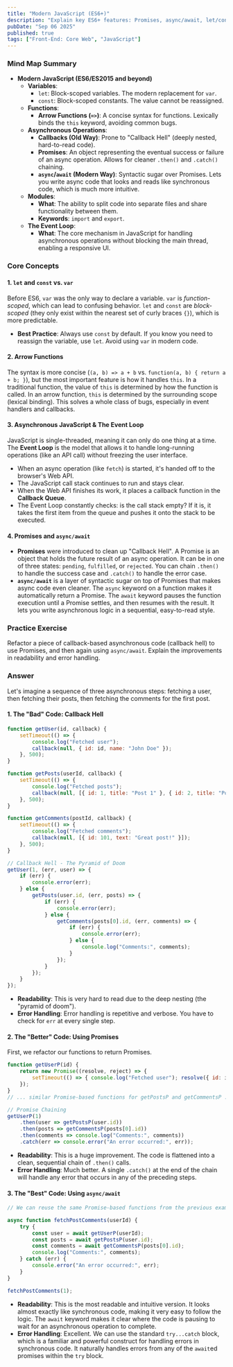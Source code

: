 ```yaml
---
title: "Modern JavaScript (ES6+)"
description: "Explain key ES6+ features: Promises, async/await, let/const, arrow functions, and modules. Discuss the browser's event loop."
pubDate: "Sep 06 2025"
published: true
tags: ["Front-End: Core Web", "JavaScript"]
---
```


### Mind Map Summary

- **Modern JavaScript (ES6/ES2015 and beyond)**
  - **Variables**: 
    - `let`: Block-scoped variables. The modern replacement for `var`.
    - `const`: Block-scoped constants. The value cannot be reassigned.
  - **Functions**:
    - **Arrow Functions (`=>`)**: A concise syntax for functions. Lexically binds the `this` keyword, avoiding common bugs.
  - **Asynchronous Operations**: 
    - **Callbacks (Old Way)**: Prone to "Callback Hell" (deeply nested, hard-to-read code).
    - **Promises**: An object representing the eventual success or failure of an async operation. Allows for cleaner `.then()` and `.catch()` chaining.
    - **`async`/`await` (Modern Way)**: Syntactic sugar over Promises. Lets you write async code that looks and reads like synchronous code, which is much more intuitive.
  - **Modules**:
    - **What**: The ability to split code into separate files and share functionality between them.
    - **Keywords**: `import` and `export`.
  - **The Event Loop**: 
    - **What**: The core mechanism in JavaScript for handling asynchronous operations without blocking the main thread, enabling a responsive UI.

### Core Concepts

#### 1. `let` and `const` vs. `var`
Before ES6, `var` was the only way to declare a variable. `var` is *function-scoped*, which can lead to confusing behavior. `let` and `const` are *block-scoped* (they only exist within the nearest set of curly braces `{}`), which is more predictable. 
- **Best Practice**: Always use `const` by default. If you know you need to reassign the variable, use `let`. Avoid using `var` in modern code.

#### 2. Arrow Functions
The syntax is more concise (`(a, b) => a + b` vs. `function(a, b) { return a + b; }`), but the most important feature is how it handles `this`. In a traditional function, the value of `this` is determined by how the function is called. In an arrow function, `this` is determined by the surrounding scope (lexical binding). This solves a whole class of bugs, especially in event handlers and callbacks.

#### 3. Asynchronous JavaScript & The Event Loop
JavaScript is single-threaded, meaning it can only do one thing at a time. The **Event Loop** is the model that allows it to handle long-running operations (like an API call) without freezing the user interface. 
- When an async operation (like `fetch`) is started, it's handed off to the browser's Web API.
- The JavaScript call stack continues to run and stays clear.
- When the Web API finishes its work, it places a callback function in the **Callback Queue**.
- The Event Loop constantly checks: is the call stack empty? If it is, it takes the first item from the queue and pushes it onto the stack to be executed.

#### 4. Promises and `async/await`
- **Promises** were introduced to clean up "Callback Hell". A Promise is an object that holds the future result of an async operation. It can be in one of three states: `pending`, `fulfilled`, or `rejected`. You can chain `.then()` to handle the success case and `.catch()` to handle the error case.
- **`async/await`** is a layer of syntactic sugar on top of Promises that makes async code even cleaner. The `async` keyword on a function makes it automatically return a Promise. The `await` keyword pauses the function execution until a Promise settles, and then resumes with the result. It lets you write asynchronous logic in a sequential, easy-to-read style.

### Practice Exercise

Refactor a piece of callback-based asynchronous code (callback hell) to use Promises, and then again using `async/await`. Explain the improvements in readability and error handling.

### Answer

Let's imagine a sequence of three asynchronous steps: fetching a user, then fetching their posts, then fetching the comments for the first post.

#### 1. The "Bad" Code: Callback Hell

```javascript
function getUser(id, callback) {
    setTimeout(() => {
        console.log("Fetched user");
        callback(null, { id: id, name: "John Doe" });
    }, 500);
}

function getPosts(userId, callback) {
    setTimeout(() => {
        console.log("Fetched posts");
        callback(null, [{ id: 1, title: "Post 1" }, { id: 2, title: "Post 2" }]);
    }, 500);
}

function getComments(postId, callback) {
    setTimeout(() => {
        console.log("Fetched comments");
        callback(null, [{ id: 101, text: "Great post!" }]);
    }, 500);
}

// Callback Hell - The Pyramid of Doom
getUser(1, (err, user) => {
    if (err) {
        console.error(err);
    } else {
        getPosts(user.id, (err, posts) => {
            if (err) {
                console.error(err);
            } else {
                getComments(posts[0].id, (err, comments) => {
                    if (err) {
                        console.error(err);
                    } else {
                        console.log("Comments:", comments);
                    }
                });
            }
        });
    }
});
```

-   **Readability**: This is very hard to read due to the deep nesting (the "pyramid of doom").
-   **Error Handling**: Error handling is repetitive and verbose. You have to check for `err` at every single step.

#### 2. The "Better" Code: Using Promises

First, we refactor our functions to return Promises.

```javascript
function getUserP(id) {
    return new Promise((resolve, reject) => {
        setTimeout(() => { console.log("Fetched user"); resolve({ id: id, name: "John Doe" }); }, 500);
    });
}
// ... similar Promise-based functions for getPostsP and getCommentsP ...

// Promise Chaining
getUserP(1)
    .then(user => getPostsP(user.id))
    .then(posts => getCommentsP(posts[0].id))
    .then(comments => console.log("Comments:", comments))
    .catch(err => console.error("An error occurred:", err));
```

-   **Readability**: This is a huge improvement. The code is flattened into a clean, sequential chain of `.then()` calls.
-   **Error Handling**: Much better. A single `.catch()` at the end of the chain will handle any error that occurs in any of the preceding steps.

#### 3. The "Best" Code: Using `async/await`

```javascript
// We can reuse the same Promise-based functions from the previous example.

async function fetchPostComments(userId) {
    try {
        const user = await getUserP(userId);
        const posts = await getPostsP(user.id);
        const comments = await getCommentsP(posts[0].id);
        console.log("Comments:", comments);
    } catch (err) {
        console.error("An error occurred:", err);
    }
}

fetchPostComments(1);
```

-   **Readability**: This is the most readable and intuitive version. It looks almost exactly like synchronous code, making it very easy to follow the logic. The `await` keyword makes it clear where the code is pausing to wait for an asynchronous operation to complete.
-   **Error Handling**: Excellent. We can use the standard `try...catch` block, which is a familiar and powerful construct for handling errors in synchronous code. It naturally handles errors from any of the `await`ed promises within the `try` block.
